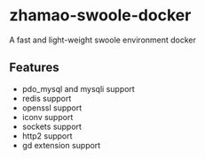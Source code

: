 # zhamao-swoole-docker
A fast and light-weight swoole environment docker

## Features
- pdo_mysql and mysqli support
- redis support
- openssl support
- iconv support
- sockets support
- http2 support
- gd extension support
